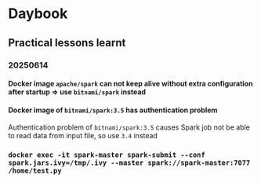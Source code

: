 # Daybook
## Practical lessons learnt
### 20250614
#### Docker image `apache/spark` can not keep alive without extra configuration after startup => use `bitnami/spark` instead
#### Docker image of `bitnami/spark:3.5` has authentication problem
Authentication problem of `bitnami/spark:3.5` causes Spark job not be able to read data from input file, so use `3.4` instead

### `docker exec -it spark-master spark-submit --conf spark.jars.ivy=/tmp/.ivy --master spark://spark-master:7077 /home/test.py`

